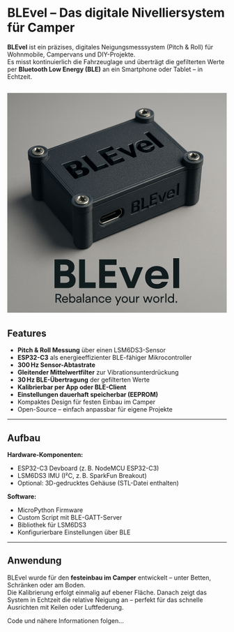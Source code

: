 # BLEvel – Das digitale Nivelliersystem für Camper

**BLEvel** ist ein präzises, digitales Neigungsmesssystem (Pitch & Roll) für Wohnmobile, Campervans und DIY-Projekte.  
Es misst kontinuierlich die Fahrzeuglage und überträgt die gefilterten Werte per **Bluetooth Low Energy (BLE)** an ein Smartphone oder Tablet – in Echtzeit.

![BLEvel Vorschau](blevel-produktbild.jpg)
---

## Features

- **Pitch & Roll Messung** über einen LSM6DS3-Sensor
- **ESP32-C3** als energieeffizienter BLE-fähiger Mikrocontroller
- **300 Hz Sensor-Abtastrate**
- **Gleitender Mittelwertfilter** zur Vibrationsunterdrückung
- **30 Hz BLE-Übertragung** der gefilterten Werte
- **Kalibrierbar per App oder BLE-Client**
- **Einstellungen dauerhaft speicherbar (EEPROM)**
- Kompaktes Design für festen Einbau im Camper
- Open-Source – einfach anpassbar für eigene Projekte

---

## Aufbau

**Hardware-Komponenten:**

- ESP32-C3 Devboard (z. B. NodeMCU ESP32-C3)
- LSM6DS3 IMU (I²C, z. B. SparkFun Breakout)
- Optional: 3D-gedrucktes Gehäuse (STL-Datei enthalten)

**Software:**

- MicroPython Firmware
- Custom Script mit BLE-GATT-Server
- Bibliothek für LSM6DS3
- Konfigurierbare Einstellungen über BLE

---

## Anwendung

BLEvel wurde für den **festeinbau im Camper** entwickelt – unter Betten, Schränken oder am Boden.  
Die Kalibrierung erfolgt einmalig auf ebener Fläche. Danach zeigt das System in Echtzeit die relative Neigung an – perfekt für das schnelle Ausrichten mit Keilen oder Luftfederung.

Code und nähere Informationen folgen...
